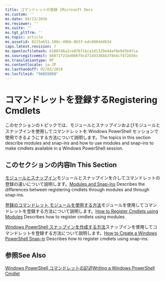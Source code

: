 ```yaml
---
title: コマンドレットの登録 |Microsoft Docs
ms.custom: ''
ms.date: 09/13/2016
ms.reviewer: ''
ms.suite: ''
ms.tgt_pltfrm: ''
ms.topic: article
ms.assetid: 6215a651-100c-49bb-863f-edc6984dd634
caps.latest.revision: 7
ms.openlocfilehash: 61807d6a2ce076f1bca1d1329e44af8e943b97ca
ms.sourcegitcommit: b6871f21bd666f9cd71dd336bb3f844cf472b56c
ms.translationtype: MT
ms.contentlocale: ja-JP
ms.lasthandoff: 02/03/2019
ms.locfileid: "56855058"
---
```

# <a name="registering-cmdlets"></a><span data-ttu-id="a41a3-102">コマンドレットを登録する</span><span class="sxs-lookup"><span data-stu-id="a41a3-102">Registering Cmdlets</span></span>

<span data-ttu-id="a41a3-103">このセクションのトピックでは、モジュールとスナップインおよびモジュールとスナップインを使用してコマンドレットを Windows PowerShell セッションで使用できるようにする方法について説明します。</span><span class="sxs-lookup"><span data-stu-id="a41a3-103">The topics in this section describe modules and snap-ins and how to use modules and snap-ins to make cmdlets available in a Windows PowerShell session.</span></span>

## <a name="in-this-section"></a><span data-ttu-id="a41a3-104">このセクションの内容</span><span class="sxs-lookup"><span data-stu-id="a41a3-104">In This Section</span></span>

<span data-ttu-id="a41a3-105">[モジュールとスナップイン](./modules-and-snap-ins.md)モジュールとスナップインを介してコマンドレットの登録の違いについて説明します。</span><span class="sxs-lookup"><span data-stu-id="a41a3-105">[Modules and Snap-ins](./modules-and-snap-ins.md) Describes the differences between registering cmdlets through modules and through snap-ins.</span></span>

<span data-ttu-id="a41a3-106">[登録のコマンドレット モジュールを使用する方法](./how-to-import-cmdlets-using-modules.md)モジュールを使用してコマンドレットを登録する方法について説明します。</span><span class="sxs-lookup"><span data-stu-id="a41a3-106">[How to Register Cmdlets using Modules](./how-to-import-cmdlets-using-modules.md) Describes how to register cmdlets using modules.</span></span>

<span data-ttu-id="a41a3-107">[Windows PowerShell スナップインを作成する方法](./how-to-create-a-windows-powershell-snap-in.md)スナップインを使用してコマンドレットを登録する方法について説明します。</span><span class="sxs-lookup"><span data-stu-id="a41a3-107">[How to Create a Windows PowerShell Snap-in](./how-to-create-a-windows-powershell-snap-in.md) Describes how to register cmdlets using snap-ins.</span></span>

## <a name="see-also"></a><span data-ttu-id="a41a3-108">参照</span><span class="sxs-lookup"><span data-stu-id="a41a3-108">See Also</span></span>

[<span data-ttu-id="a41a3-109">Windows PowerShell コマンドレットの記述</span><span class="sxs-lookup"><span data-stu-id="a41a3-109">Writing a Windows PowerShell Cmdlet</span></span>](./writing-a-windows-powershell-cmdlet.md)
